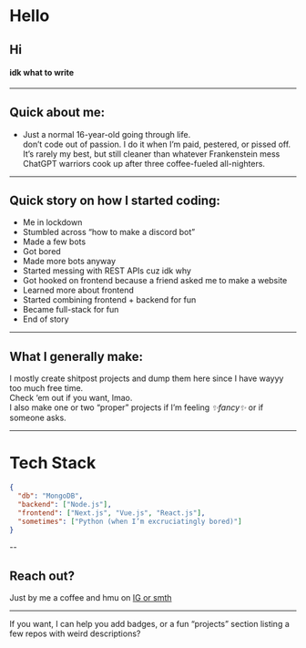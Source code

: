 # Hello

## Hi

#### idk what to write

---

## Quick about me:
- Just a normal 16-year-old going through life.  
 don’t code out of passion. I do it when I’m paid, pestered, or pissed off. It’s rarely my best, but still cleaner than whatever Frankenstein mess ChatGPT warriors cook up after three coffee-fueled all-nighters.


---

## Quick story on how I started coding:

- Me in lockdown  
- Stumbled across “how to make a discord bot”  
- Made a few bots  
- Got bored  
- Made more bots anyway  
- Started messing with REST APIs cuz idk why  
- Got hooked on frontend because a friend asked me to make a website  
- Learned more about frontend  
- Started combining frontend + backend for fun  
- Became full-stack for fun  
- End of story

---

## What I generally make:

I mostly create shitpost projects and dump them here since I have wayyy too much free time.  
Check ‘em out if you want, lmao.  
I also make one or two “proper” projects if I’m feeling *✨fancy✨* or if someone asks.

---

# Tech Stack

```json
{
  "db": "MongoDB",
  "backend": ["Node.js"],
  "frontend": ["Next.js", "Vue.js", "React.js"],
  "sometimes": ["Python (when I’m excruciatingly bored)"]
}
```

--

## Reach out?

Just by me a coffee and hmu on [IG or smth](https://instagram.com/last._entity)

---

If you want, I can help you add badges, or a fun “projects” section listing a few repos with weird descriptions?
